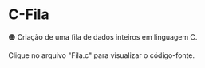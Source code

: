 # C-Fila

🟠 Criação de uma fila de dados inteiros em linguagem C.

Clique no arquivo "Fila.c" para visualizar o código-fonte.
